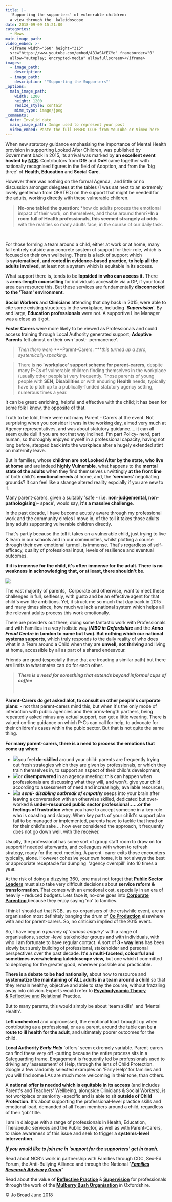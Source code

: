 ```yaml
---
title: |-
  'Supporting the supporters' of vulnerable children: 
  a view through the  kaleidoscope
date: 2018-09-09 15:21:00
categories:
  - News
main_image_path:
video_embed: >-
  <iframe width="560" height="315"
  src="https://www.youtube.com/embed/ABJaSAfECYo" frameborder="0"
  allow="autoplay; encrypted-media" allowfullscreen></iframe>
images:
  - image_path:
    description:
  - image_path:
    description: '"Supporting the Supporters"'
_options:
  main_image_path:
    width: 1200
    height: 1200
    resize_style: contain
    mime_type: image/jpeg
_comments:
  date: Invalid date
  main_image_path: Image used to represent your post
  video_embed: Paste the full EMBED CODE from YouTube or Vimeo here
---
```


When new statutory guidance emphasising the importance of Mental Health provision in supporting Looked After Children, was published by Government back in 2015, its arrival was marked by **an excellent event hosted by** [**NCB**](https://www.ncb.org.uk/). Contributors from **DfE** and **DoH** came together with nationally recognised figures in the field of Adoption, and from the 'big three' of&nbsp;**Health**, **Education** and **Social Care**.

However there was nothing on the formal Agenda,&nbsp; and little or no discussion amongst delegates at the tables (I was sat next to an extremely lovely gentleman from OFSTED) on the support that might be needed for the adults, working directly with these vulnerable children.

> **No-one tabled the question:** *how do adults process the emotional impact of their work, on themselves, and those around them?***In a room full of Health professionals, this seemed strangely at odds** with the realities so many adults face, in the course of our daily task.

&nbsp;

For those forming a team around a child, either at work or at home, many fall entirely outside any concrete system of support for their role, which is focused on their own wellbeing. There is a lack of support which is&nbsp;**systematised, and rooted in evidence-based practice, to help all the adults involved,** at least not a system which is equitable in its access.

What support there is, tends to be **lopsided in who can access it.**&nbsp;There is&nbsp;**arms-length counselling** for individuals accessible via a GP, if your local area can resource this. But these services are fundamentally **disconnected to the 'Team' environment**.

**Social Workers** and **Clinicians** attending that day back in 2015, were able to cite some existing structures in the workplace, including '***Supervision***'. By and large, **Education professionals** were not. A supportive Line Manager was a close as it got.

**Foster Carers** were more likely to be viewed as Professionals and could access training through Local Authority generated support; **Adoptive Parents** felt almost on their own 'post-&nbsp; permanence'.&nbsp;

> *Then there were* ***Parent-Carers: \*\***this turned up a zero, systemically-speaking.*

> There is **no 'workplace' support scheme for parent-carers,** despite many P-Cs of vulnerable children finding themselves in the workplace (usually other people's) very frequently. Those parents of young people with **SEN**, **Disabilities** or with enduring **Health** needs, typically have to pitch up to a publically-funded statutory agency setting, numerous times a year.

It can be great: enriching, helpful and effective with the child; it has been for some folk I know, the opposite of that.

Truth to be told, there were not many Parent - Carers at the event. Not surprising when you consider it was in the working day, aimed very much at Agency representatives, and was about statutory guidance…. it can all seem quite dull if you are not that way inclined. I'm part Policy- nerd, part human, so thoroughly enjoyed myself in a professional capacity, having not long before, stepped back into the workplace after a hugely extended stint on maternity leave.

But in families, whose **children are not Looked After by the state, who live at home** and are indeed **highly Vulnerable**, what happens to the **mental state of the adults**&nbsp;when they find themselves unwittingly **at the front line** of both child's **emotional needs** at home, and, the '**services**' negotiating grounds? It can feel like a strange altered reality espcially if you are new to it.

Many parent-carers, given a suitably 'safe - (i.e.&nbsp;**non-judgemental, non-pathologising**)- space', would say, **it's a massive challenge**.

In the past decade, I have become acutely aware through my professional work and the community circles I move in, of the toll it takes those adults (any adult) supporting vulnerable children directly.

That's partly because the toll it takes on a vulnerable child, just trying to live & learn in our schools and in our communities, whilst plotting a course through their own emotional turmoil, is immense. That's regardless of self-efficacy, quality of professional input, levels of resilience and eventual outcomes.

**If it is immense for the child, it's often immense for the adult. There is no weakness in acknowledging that, or at least, there shouldn't be.**

![](/uploads/children-champion-quote.PNG)

The vast majority of parents,&nbsp; Corporate and otherwise, want to meet these challenges in full, selflessly, with gusto and be an effective agent for that child's own life ambitions. Yet, it struck me so much that day back in 2015 and many times since, how much we lack a national system which helps all the relevant adults process this work emotionally.&nbsp;

There are providers out there, doing some fantastic work with Professionals and with Families in a very holistic way (***MBO in Oxfordshire*** and the ***Anna Freud Centre* in London to name but two). But nothing which our national systems supports**, which truly responds to the daily reality of who does what in a Team around a Child when they are **unwell, not thriving** and living at home, accessible by all as part of a shared endeavour.

Friends are good (especially those that are treading a similar path) but there are limits to what mates can do for each other.&nbsp;

> ***There is a need for something that extends beyond informal cups of coffee***
>
>
> &nbsp;

**Parent-Carers do get asked alot, to consult on other people's corporate plans**: - not that parent-carers mind this, but when it's the only mode of interaction with public agencies and their arms-length partners, being repeatedly asked minus any actual support, can get a little wearing. There is valued on-line guidance on which P-Cs can call for help, to advocate for their children's cases within the pubic sector. But that is not quite the same thing.

**For many parent-carers, there is a need to process the emotions that come up when:**

* ![](/uploads/kindle-templates-bullet-1.jpg)you feel **de-skilled** around your child: parents are frequently trying out fresh strategies which they are given by professionals, or which they train themselves in, to support an aspect of their child's development;
* ![](/uploads/kindle-templates-bullet-1.jpg)or **disempowered** in an agency meeting: this can happen when professionals are discussing what they will, and won't, give your child according to assessment of need and increasingly, available resources; &nbsp;
* ![](/uploads/kindle-templates-bullet-1.jpg)a ***semi- disabling outbreak of empathy***&nbsp;seeps into your brain after leaving a conversation with an otherwise skilled, dedicated but over-worked &&nbsp;**under-resourced public sector professional……or the feelings of frustration** when you have to accept someone in a key role who is coasting and sloppy. When key parts of your child's support plan fail to be managed or implemented, parents have to tackle that head on for their child's sake … how ever considered the approach, it frequently does not go down well, with the receiver.

Usually, the professional has some sort of group staff room to draw on for support if needed afterwards, and colleagues with whom to refresh strategy, ready for the next meeting. A parent -carer exits those encounters typically, alone. However cohesive your own home, it is not always the best or appropriate receptacle for dumping&nbsp; 'agency overspill' into 10 times a year.

At the risk of doing a dizzying 360,&nbsp; one must not forget that [**Public Sector Leaders**](https://www.ncb.org.uk/resources-publications/browse-our-publications-catalogue/putting-corporate-parenting-practice) must also take very difficult decisions about **service reform & transformation**. That comes with an emotional cost, especially in an era of heavily - reduced budgets. Lets face it, no-one goes into [**Corporate Parenting** ](https://www.ncb.org.uk/resources-publications/browse-our-publications-catalogue/putting-corporate-parenting-practice)because they enjoy saying 'no' to families.

I think I should ad that NCB,&nbsp; as co-organisers of the erstwhile event, are an organisation most definitely banging the drum of [**Co Production**](https://councilfordisabledchildren.org.uk/resources-and-help/im-parent) elsewhere with and for parent-carers. So, no criticism implied of the 2015 event.&nbsp;

So, I have begun *a journey of 'curious enquiry'* with a range of organisations, sector -level stakeholder groups and with individuals, with who I am fortunate to have regular contact. A sort of **3 - way lens** has been slowly but surely building of professional, stakeholder and personal perspectives over the past decade.&nbsp;**It's a multi-faceted, colourful and sometimes overwhelming kaleidoscope view,** but one which I committed to deploying for the greater good, wherever possible and practicable.

**There is a debate to be had nationally,** about how to resource and **systematize the maintaining of ALL adults in a team** **around a child** so that they remain healthy, objective and able to stay the course, without frazzling away into oblivion. Experts would refer to [**Psychodynamic Theory &**&nbsp;Reflective and Relational](https://mulberrybush.org.uk/outreach-cpd-others/#.W1CXftVKiM8)&nbsp;Practice.

But to many parents, this would simply be about 'team skills'&nbsp; and 'Mental Health'.&nbsp;

**Left unchecked** and unprocessed, the emotional load&nbsp; brought up when contributing as a professional, or as a parent, around the table can be&nbsp;**a route to ill health for the adult**, and ultimately poorer outcomes for the child.

**Local Authority *Early Help***&nbsp;'offers' seem extremely variable. Parent-carers can find these very off -putting because the entire process sits in a Safeguarding frame. Engagement is frequently led by professionals used to driving any 'assessment' of Help, through the lens of Child Protection.&nbsp; Google a few randomly selected examples on 'Early Help' for families and you will find some LAs are much more welcoming in their tone, than others.

A **national offer is needed which is equitable in its access** (and includes Parent's and Teachers' Wellbeing, alongside Clinicians & Social Workers), is not workplace or seniority -specific and is able to sit&nbsp;**outside of Child Protection.** It's about supporting the professional-level practice skills and emotional load, demanded of all Team members around a child, regardless of their 'job' title.

I am in dialogue with a range of professionals in Health, Education, Therapeutic services and the Public Sector, as well as with Parent-Carers, to raise awareness of this issue and seek to trigger a **systems-level intervention**.

***If you would like to join me in 'support for the supporters' get in touch.&nbsp;***

Read about NCB's work in partnership with Families through CDC, Sex-Ed Forum, the Anti-Bullying Alliance and through the National "[***Families Research Advisory Group***](https://www.ncb.org.uk/what-we-do/what-we-do/involving-children-and-young-people/involving-parents-and-carers-research)"&nbsp;

Read about the value of [**Reflective Practice**](https://mulberrybush.org.uk/wp-content/uploads/2016/04/MENTAL_HEALTH_POSTER_3.pdf) & [**Supervision**](https://mulberrybush.org.uk/outreach/#.WzIIPNVKiM8) for professionals through the work of the [**Mulberry Bush Organisation**](https://mulberrybush.org.uk/) in Oxfordshire.

&copy; Jo Broad June 2018